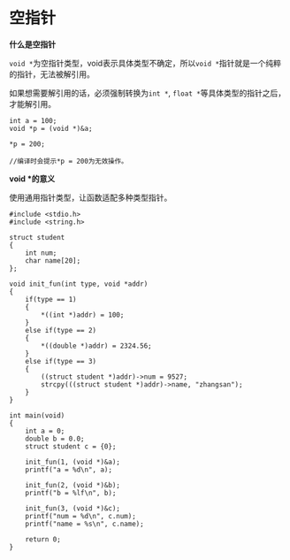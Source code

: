 # 空指针

**什么是空指针**

`void *`为空指针类型，void表示具体类型不确定，所以`void *`指针就是一个纯粹的指针，无法被解引用。

如果想需要解引用的话，必须强制转换为`int *`, `float *`等具体类型的指针之后，才能解引用。

```
int a = 100;
void *p = (void *)&a;

*p = 200;  

//编译时会提示*p = 200为无效操作。
```

**void \*的意义**

使用通用指针类型，让函数适配多种类型指针。

```
#include <stdio.h>
#include <string.h>

struct student
{
    int num;
    char name[20];
};

void init_fun(int type, void *addr)
{
    if(type == 1)
    {
        *((int *)addr) = 100;
    }
    else if(type == 2)
    {
        *((double *)addr) = 2324.56;
    }
    else if(type == 3)
    {
        ((struct student *)addr)->num = 9527;
        strcpy(((struct student *)addr)->name, "zhangsan");
    }
}

int main(void)
{
    int a = 0;
    double b = 0.0;
    struct student c = {0};

    init_fun(1, (void *)&a);
    printf("a = %d\n", a);

    init_fun(2, (void *)&b);
    printf("b = %lf\n", b);

    init_fun(3, (void *)&c);
    printf("num = %d\n", c.num);
    printf("name = %s\n", c.name);

    return 0;
}
```

